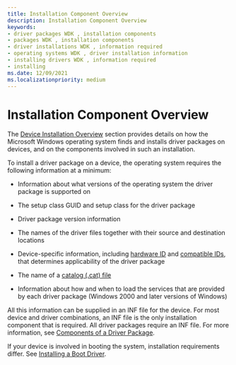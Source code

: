 ```yaml
---
title: Installation Component Overview
description: Installation Component Overview
keywords:
- driver packages WDK , installation components
- packages WDK , installation components
- driver installations WDK , information required
- operating systems WDK , driver installation information
- installing drivers WDK , information required
- installing
ms.date: 12/09/2021
ms.localizationpriority: medium
---
```


# Installation Component Overview

The [Device Installation Overview](overview-of-device-and-driver-installation.md) section provides details on how the Microsoft Windows operating system finds and installs driver packages on devices, and on the components involved in such an installation.

To install a driver package on a device, the operating system requires the following information at a minimum:

-   Information about what versions of the operating system the driver package is supported on

-   The setup class GUID and setup class for the driver package

-   Driver package version information

-   The names of the driver files together with their source and destination locations

-   Device-specific information, including [hardware ID](hardware-ids.md) and [compatible IDs](compatible-ids.md), that determines applicability of the driver package

-   The name of a [catalog (.cat) file](catalog-files.md)

-   Information about how and when to load the services that are provided by each driver package (Windows 2000 and later versions of Windows)

All this information can be supplied in an INF file for the device. For most device and driver combinations, an INF file is the only installation component that is required. All driver packages require an INF file. For more information, see [Components of a Driver Package](components-of-a-driver-package.md).

If your device is involved in booting the system, installation requirements differ. See [Installing a Boot Driver](installing-a-boot-start-driver.md).

 

 





